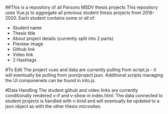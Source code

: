 ##This is a repository of all Parsons MSDV thesis projects
This repository uses Vue.js to aggregate all previous student thesis projects from 2016-2020. Each student contains some or all of:

- Student name
- Thesis title
- About project details (currently split into 2 parts)
- Preview image
- Github link
- Video link
- 2 Hashtags

#To Edit
The project vues and data are currently pulling from script.js - it will eventually be pulling from json/project.json. 
Additional scripts managing the UI componenets can be found in into.js.

#Data Handling
The student github and video links are currently conditionally rendered v-if and v-show in index.html. The data connected to student projects is handled with v-bind and will eventually be updated to a json object as with the other thesis microsites. 
